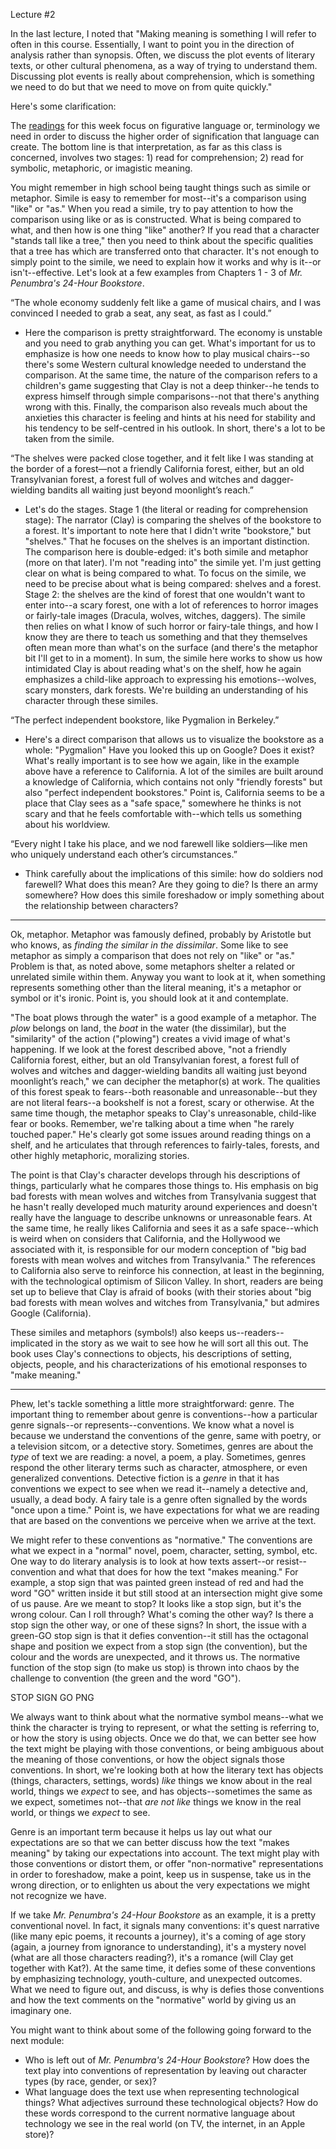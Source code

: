 Lecture #2

In the last lecture, I noted that "Making meaning is something I will refer to often in this course. Essentially, I want to point you in the direction of analysis rather than synopsis. Often, we discuss the plot events of literary texts, or other cultural phenomena, as a way of trying to understand them. Discussing plot events is really about comprehension, which is something we need to do but that we need to move on from quite quickly."

Here's some clarification: 

The [readings](http://digitalcultureslab.ca/douglascollege-online1102/winter2017/course-schedule-and-readings-full/) for this week focus on figurative language or, terminology we need in order to discuss the higher order of signification that language can create. The bottom line is that interpretation, as far as this class is concerned, involves two stages: 1) read for comprehension; 2) read for symbolic, metaphoric, or imagistic meaning. 

You might remember in high school being taught things such as simile or metaphor. Simile is easy to remember for most--it's a comparison using "like" or "as." When you read a simile, try to pay attention to how the comparison using like or as is constructed. What is being compared to what, and then how is one thing "like" another? If you read that a character "stands tall like a tree," then you need to think about the specific qualities that a tree has which are transferred onto that character. It's not enough to simply point to the simile, we need to explain how it works and why is it--or isn't--effective. Let's look at a few examples from Chapters 1 - 3 of *Mr. Penumbra's 24-Hour Bookstore*.

“The whole economy suddenly felt like a game of musical chairs, and I was convinced I needed to grab a seat, any seat, as fast as I could.”

- Here the comparison is pretty straightforward. The economy is unstable and you need to grab anything you can get. What's important for us to emphasize is how one needs to know how to play musical chairs--so there's some Western cultural knowledge needed to understand the comparison. At the same time, the nature of the comparison refers to a children's game suggesting that Clay is not a deep thinker--he tends to express himself through simple comparisons--not that there's anything wrong with this. Finally, the comparison also reveals much about the anxieties this character is feeling and hints at his need for stability and his tendency to be self-centred in his outlook. In short, there's a lot to be taken from the simile. 

“The shelves were packed close together, and it felt like I was standing at the border of a forest—not a friendly California forest, either, but an old Transylvanian forest, a forest full of wolves and witches and dagger-wielding bandits all waiting just beyond moonlight’s reach.”

- Let's do the stages. Stage 1 (the literal or reading for comprehension stage): The narrator (Clay) is comparing the shelves of the bookstore to a forest. It's important to note here that I didn't write "bookstore," but "shelves." That he focuses on the shelves is an important distinction. The comparison here is double-edged: it's both simile and metaphor (more on that later). I'm not "reading into" the simile yet. I'm just getting clear on what is being compared to what. To focus on the simile, we need to be precise about what is being compared: shelves and a forest. Stage 2: the shelves are the kind of forest that one wouldn't want to enter into--a scary forest, one with a lot of references to horror images or fairly-tale images (Dracula, wolves, witches, daggers). The simile then relies on what I know of such horror or fairy-tale things, and how I know they are there to teach us something and that they themselves often mean more than what's on the surface (and there's the metaphor bit I'll get to in a moment). In sum, the simile here works to show us how intimidated Clay is about reading what's on the shelf, how he again emphasizes a child-like approach to expressing his emotions--wolves, scary monsters, dark forests. We're building an understanding of his character through these similes.      

“The perfect independent bookstore, like Pygmalion in Berkeley.”

- Here's a direct comparison that allows us to visualize the bookstore as a whole: "Pygmalion" Have you looked this up on Google? Does it exist? What's really important is to see how we again, like in the example above have a reference to California. A lot of the similes are built around a knowledge of California, which contains not only "friendly forests" but also "perfect independent bookstores." Point is, California seems to be a place that Clay sees as a "safe space," somewhere he thinks is not scary and that he feels comfortable with--which tells us something about his worldview.  

“Every night I take his place, and we nod farewell like soldiers—like men who uniquely understand each other’s circumstances.”

- Think carefully about the implications of this simile: how do soldiers nod farewell? What does this mean? Are they going to die? Is there an army somewhere? How does this simile foreshadow or imply something about the relationship between characters? 

---

Ok, metaphor. Metaphor was famously defined, probably by Aristotle but who knows, as *finding the similar in the dissimilar*. Some like to see metaphor as simply a comparison that does not rely on "like" or "as." Problem is that, as noted above, some metaphors shelter a related or unrelated simile within them. Anyway you want to look at it, when something represents something other than the literal meaning, it's a metaphor or symbol or it's ironic. Point is, you should look at it and contemplate. 

"The boat plows through the water" is a good example of a metaphor. The *plow* belongs on land, the *boat* in the water (the dissimilar), but the "similarity" of the action ("plowing") creates a vivid image of what's happening. If we look at the forest described above, "not a friendly California forest, either, but an old Transylvanian forest, a forest full of wolves and witches and dagger-wielding bandits all waiting just beyond moonlight’s reach," we can decipher the metaphor(s) at work. The qualities of this forest speak to fears--both reasonable and unreasonable--but they are not literal fears--a bookshelf is not a forest, scary or otherwise. At the same time though, the metaphor speaks to Clay's unreasonable, child-like fear or books. Remember, we're talking about a time when "he rarely touched paper." He's clearly got some issues around reading things on a shelf, and he articulates that through references to fairly-tales, forests, and other highly metaphoric, moralizing stories. 

The point is that Clay's character develops through his descriptions of things, particularly what he compares those things to. His emphasis on big bad forests with mean wolves and witches from Transylvania suggest that he hasn't really developed much maturity around experiences and doesn't really have the language to describe unknowns or unreasonable fears. At the same time, he really likes California and sees it as a safe space--which is weird when on considers that California, and the Hollywood we associated with it, is responsible for our modern conception of  "big bad forests with mean wolves and witches from Transylvania." The references to California also serve to reinforce his connection, at least in the beginning, with the technological optimism of Silicon Valley. In short, readers are being set up to believe that Clay is afraid of books (with their stories about "big bad forests with mean wolves and witches from Transylvania," but admires Google (California).

These similes and metaphors (symbols!) also keeps us--readers--implicated in the story as we wait to see how he will sort all this out. The book uses Clay's connections to objects, his descriptions of setting, objects, people, and his characterizations of his emotional responses to "make meaning."

---

Phew, let's tackle something a little more straightforward: genre. The important thing to remember about genre is conventions--how a particular genre signals--or represents--conventions. We know what a novel is because we understand the conventions of the genre, same with poetry, or a television sitcom, or a detective story. Sometimes, genres are about the *type* of text we are reading: a novel, a poem, a play. Sometimes, genres respond the other literary terms such as character, atmosphere, or even generalized conventions. Detective fiction is a *genre* in that it has conventions we expect to see when we read it--namely a detective and, usually, a dead body. A fairy tale is a genre often signalled by the words "once upon a time." Point is, we have expectations for what we are reading that are based on the conventions we perceive when we arrive at the text. 

We might refer to these conventions as "normative." The conventions are what we expect in a "normal" novel, poem, character, setting, symbol, etc. One way to do literary analysis is to look at how texts assert--or resist--convention and what that does for how the text "makes meaning." For example, a stop sign that was painted green instead of red and had the word "GO" written inside it but still stood at an intersection might give some of us pause. Are we meant to stop? It looks like a stop sign, but it's the wrong colour. Can I roll through? What's coming the other way? Is there a stop sign the other way, or one of these signs? In short, the issue with a green-GO stop sign is that it defies convention--it still has the octagonal shape and position we expect from a stop sign (the convention), but the colour and the words are unexpected, and it throws us. The normative function of the stop sign (to make us stop) is thrown into chaos by the challenge to convention (the green and the word "GO"). 

STOP SIGN GO PNG

We always want to think about what the normative symbol means--what we think the character is trying to represent, or what the setting is referring to, or how the story is using objects. Once we do that, we can better see how the text might be playing with those conventions, or being ambiguous about the meaning of those conventions, or how the object signals those conventions. In short, we're looking both at how the literary text has objects (things, characters, settings, words) *like* things we know about in the real world, things we *expect* to see, and has objects--sometimes the same as we expect, sometimes not--that *are not like* things we know in the real world, or things we *expect* to see. 

Genre is an important term because it helps us lay out what our expectations are so that we can better discuss how the text "makes meaning" by taking our expectations into account. The text might play with those conventions or distort them, or offer "non-normative" representations in order to foreshadow, make a point, keep us in suspense, take us in the wrong direction, or to enlighten us about the very expectations we might not recognize we have. 

If we take *Mr. Penumbra's 24-Hour Bookstore* as an example, it is a pretty conventional novel. In fact, it signals many conventions: it's quest narrative (like many epic poems, it recounts a journey), it's a coming of age story (again, a journey from ignorance to understanding), it's a mystery novel (what are all those characters reading?), it's a romance (will Clay get together with Kat?). At the same time, it defies some of these conventions by emphasizing technology, youth-culture, and unexpected outcomes. What we need to figure out, and discuss, is why is defies those conventions and how the text comments on the "normative" world by giving us an imaginary one. 

You might want to think about some of the following going forward to the next module:

- Who is left out of *Mr. Penumbra's 24-Hour Bookstore*? How does the text play into conventions of representation by leaving out character types (by race, gender, or sex)?
- What language does the text use when representing technological things? What adjectives surround these technological objects? How do these words correspond to the current normative language about technology we see in the real world (on TV, the internet, in an Apple store)? 


